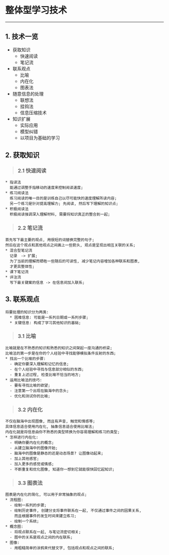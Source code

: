 # **整体型学习技术**
***



## **1. 技术一览**
  * 获取知识
    - 快速阅读
    - 笔记流
  * 联系观点
    - 比喻
    - 内在化
    - 图表法
  * 随意信息的处理
    - 联想法
    - 挂钩法
    - 信息压缩技术
  * 知识扩展
    - 实际应用
    - 模型纠错
    - 以项目为基础的学习




## **2. 获取知识**
> ### **2.1 快速阅读**
    * 指读法
      能通过调整手指移动的速度来控制阅读速度;
    * 练习阅读法
      练习阅读的唯一目的是训练自己以尽可能快的速度理解所读内容;
      另一个练习是针对提高理解力; 先阅读, 然后写下理解的知识点;
    * 积极阅读法
      积极阅读强调深入理解材料, 需要将知识真正的整合到一起;
> ### **2.2 笔记流**
    首先写下最主要的观点, 用很短的词替换完整的句子;
    然后在这个观点和其他观点之间画上一些箭头, 观点是呈现出相互关联的关系;
    * 混合型笔记流
      记录　-> 扩展; 
      为了当前的理解而牺牲一些随后的可读性, 减少笔记内容增加各种联系和图表,
      才更具整体性;
    * 课下笔记流
    * 评注流
      写下最关键案的信息 -> 在信息间加入联系; 



## **3. 联系观点**
    将要处理的知识分为两类:
      * 困难信息: 可能是一系列日期或一系列步骤;
      * 关键信息: 构成了学习其他知识的基础;
> ### **3.1 比喻**
    比喻就是在不熟悉的知识和熟悉的知识之间架起一座沟通的桥梁; 
    比喻法的第一步是在你的个人经验中寻找能够模拟条件反射的东西;
    * 找出一个比喻的步骤:
      - 确定你要深入理解和记忆的信息;
      - 在个人经验中寻找与信息部分相似的东西;
      - 重复上述过程, 检查比喻不恰当的地方;
    * 运用比喻法的技巧:
      - 要有寻找比喻的欲望;
      - 注意第一个出现在脑海中的念头;
      - 优化和测试你的比喻;
> ### **3.2 内在化**
    不仅在脑海中出现图像, 而且有声音, 触觉和情感等;
    具体信息适合使用内在化, 抽象信息适合使用比喻法;
    内在化就是将信息由你不熟悉的类型转换为你容易理解和练习的类型;
    * 怎样进行内在化:
      - 明确你要内在化的概念;
      - 从建立脑海中的图像开始;
      - 脑海中的图像是静态的还是动态场景? 让图像动起来;
      - 加上其他感官;
      - 加入更多的感觉或情感;
      - 不断重复和优化图像, 知道你一想到它就能很快回忆起知识;
> ### **3.3 图表法**
    图表是内在化的简化, 可以用于非常抽象的观点;
    * 流程图:
      - 绘制一系列的步骤;
      - 绘制历史事件, 创建分支将事件联系在一起, 不仅通过事件之间的因果关系, 
        而且根据事件的发生时间来建立练习;
      - 绘制一个系统;
    * 概念图:
      - 将观点联系在一起, 与笔记流密切相关;
      - 图中的关系是观点之间的内在联系;
    * 图像:
      - 用粗糙简单的涂鸦来代替文字, 包括观点和观点之间的联系;
